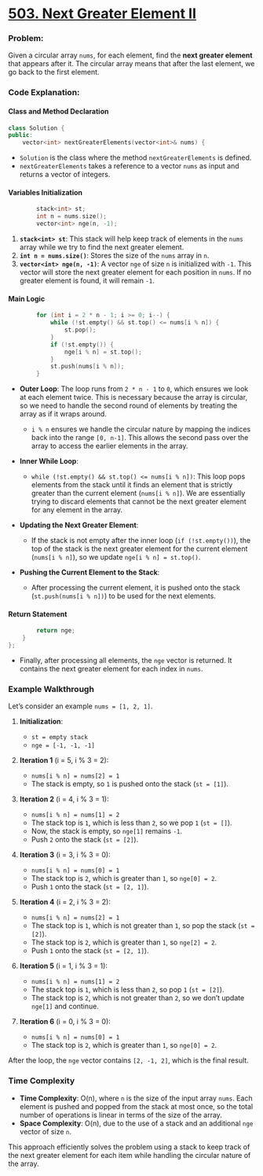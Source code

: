 # [503. Next Greater Element II](https://leetcode.com/problems/next-greater-element-ii/description/)

### Problem:

Given a circular array `nums`, for each element, find the **next greater element** that appears after it. The circular array means that after the last element, we go back to the first element.

### Code Explanation:

#### **Class and Method Declaration**

```cpp
class Solution {
public:
    vector<int> nextGreaterElements(vector<int>& nums) {
```

- `Solution` is the class where the method `nextGreaterElements` is defined.
- `nextGreaterElements` takes a reference to a vector `nums` as input and returns a vector of integers.

#### **Variables Initialization**

```cpp
        stack<int> st;
        int n = nums.size();
        vector<int> nge(n, -1);
```

1. **`stack<int> st`**: This stack will help keep track of elements in the `nums` array while we try to find the next greater element.
2. **`int n = nums.size()`**: Stores the size of the `nums` array in `n`.
3. **`vector<int> nge(n, -1)`**: A vector `nge` of size `n` is initialized with `-1`. This vector will store the next greater element for each position in `nums`. If no greater element is found, it will remain `-1`.

#### **Main Logic**

```cpp
        for (int i = 2 * n - 1; i >= 0; i--) {
            while (!st.empty() && st.top() <= nums[i % n]) {
                st.pop();
            }
            if (!st.empty()) {
                nge[i % n] = st.top();
            }
            st.push(nums[i % n]);
        }
```

- **Outer Loop**: The loop runs from `2 * n - 1` to `0`, which ensures we look at each element twice. This is necessary because the array is circular, so we need to handle the second round of elements by treating the array as if it wraps around.
  - `i % n` ensures we handle the circular nature by mapping the indices back into the range `[0, n-1]`. This allows the second pass over the array to access the earlier elements in the array.
- **Inner While Loop**:
  - `while (!st.empty() && st.top() <= nums[i % n])`: This loop pops elements from the stack until it finds an element that is strictly greater than the current element (`nums[i % n]`). We are essentially trying to discard elements that cannot be the next greater element for any element in the array.
- **Updating the Next Greater Element**:

  - If the stack is not empty after the inner loop (`if (!st.empty())`), the top of the stack is the next greater element for the current element (`nums[i % n]`), so we update `nge[i % n] = st.top()`.

- **Pushing the Current Element to the Stack**:
  - After processing the current element, it is pushed onto the stack (`st.push(nums[i % n])`) to be used for the next elements.

#### **Return Statement**

```cpp
        return nge;
    }
};
```

- Finally, after processing all elements, the `nge` vector is returned. It contains the next greater element for each index in `nums`.

### **Example Walkthrough**

Let’s consider an example `nums = [1, 2, 1]`.

1. **Initialization**:

   - `st = empty stack`
   - `nge = [-1, -1, -1]`

2. **Iteration 1** (i = 5, i % 3 = 2):
   - `nums[i % n] = nums[2] = 1`
   - The stack is empty, so `1` is pushed onto the stack (`st = [1]`).
3. **Iteration 2** (i = 4, i % 3 = 1):

   - `nums[i % n] = nums[1] = 2`
   - The stack top is `1`, which is less than `2`, so we pop `1` (`st = []`).
   - Now, the stack is empty, so `nge[1]` remains `-1`.
   - Push `2` onto the stack (`st = [2]`).

4. **Iteration 3** (i = 3, i % 3 = 0):

   - `nums[i % n] = nums[0] = 1`
   - The stack top is `2`, which is greater than `1`, so `nge[0] = 2`.
   - Push `1` onto the stack (`st = [2, 1]`).

5. **Iteration 4** (i = 2, i % 3 = 2):

   - `nums[i % n] = nums[2] = 1`
   - The stack top is `1`, which is not greater than `1`, so pop the stack (`st = [2]`).
   - The stack top is `2`, which is greater than `1`, so `nge[2] = 2`.
   - Push `1` onto the stack (`st = [2, 1]`).

6. **Iteration 5** (i = 1, i % 3 = 1):

   - `nums[i % n] = nums[1] = 2`
   - The stack top is `1`, which is less than `2`, so pop `1` (`st = [2]`).
   - The stack top is `2`, which is not greater than `2`, so we don’t update `nge[1]` and continue.

7. **Iteration 6** (i = 0, i % 3 = 0):
   - `nums[i % n] = nums[0] = 1`
   - The stack top is `2`, which is greater than `1`, so `nge[0] = 2`.

After the loop, the `nge` vector contains `[2, -1, 2]`, which is the final result.

### **Time Complexity**

- **Time Complexity**: O(n), where `n` is the size of the input array `nums`. Each element is pushed and popped from the stack at most once, so the total number of operations is linear in terms of the size of the array.
- **Space Complexity**: O(n), due to the use of a stack and an additional `nge` vector of size `n`.

This approach efficiently solves the problem using a stack to keep track of the next greater element for each item while handling the circular nature of the array.
